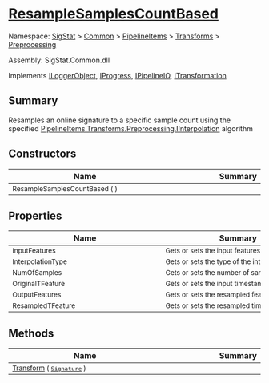 # [ResampleSamplesCountBased](./ResampleSamplesCountBased.md)

Namespace: [SigStat]() > [Common](./../../../README.md) > [PipelineItems]() > [Transforms]() > [Preprocessing](./README.md)

Assembly: SigStat.Common.dll

Implements [ILoggerObject](./../../../ILoggerObject.md), [IProgress](./../../../Helpers/IProgress.md), [IPipelineIO](./../../../Pipeline/IPipelineIO.md), [ITransformation](./../../../ITransformation.md)

## Summary
Resamples an online signature to a specific sample count using the specified [PipelineItems.Transforms.Preprocessing.IInterpolation](https://github.com/hargitomi97/sigstat/blob/master/docs/md/SigStat/Common/PipelineItems/Transforms/Preprocessing/IInterpolation.md) algorithm

## Constructors

| Name | Summary | 
| --- | --- | 
| <div style="width:290px"><sub>ResampleSamplesCountBased (  )</sub></div>| <div style="width:290px"><sub></sub></div>| <br>


## Properties

| Name | Summary | 
| --- | --- | 
| <div style="width:290px"><sub>InputFeatures</sub></div>| <div style="width:290px"><sub>Gets or sets the input features.</sub></div>| <br>
| <div style="width:290px"><sub>InterpolationType</sub></div>| <div style="width:290px"><sub>Gets or sets the type of the interpolation. <seealso cref="T:SigStat.Common.PipelineItems.Transforms.Preprocessing.IInterpolation" /></sub></div>| <br>
| <div style="width:290px"><sub>NumOfSamples</sub></div>| <div style="width:290px"><sub>Gets or sets the number of samples.</sub></div>| <br>
| <div style="width:290px"><sub>OriginalTFeature</sub></div>| <div style="width:290px"><sub>Gets or sets the input timestamp feature.</sub></div>| <br>
| <div style="width:290px"><sub>OutputFeatures</sub></div>| <div style="width:290px"><sub>Gets or sets the resampled  features.</sub></div>| <br>
| <div style="width:290px"><sub>ResampledTFeature</sub></div>| <div style="width:290px"><sub>Gets or sets the resampled timestamp feature.</sub></div>| <br>


## Methods

| Name | Summary | 
| --- | --- | 
| <div style="width:290px"><sub>[Transform](./Methods/ResampleSamplesCountBased-100663801.md) ( [`Signature`](./../../../Signature.md) )</sub></div>| <div style="width:290px"><sub></sub></div>| <br>


